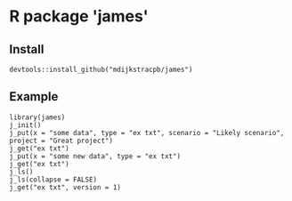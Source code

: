 # R package 'james'

## Install
    devtools::install_github("mdijkstracpb/james")

## Example
    library(james)
    j_init()
    j_put(x = "some data", type = "ex txt", scenario = "Likely scenario", project = "Great project")
    j_get("ex txt")
    j_put(x = "some new data", type = "ex txt")
    j_get("ex txt")
    j_ls()
    j_ls(collapse = FALSE)
    j_get("ex txt", version = 1)